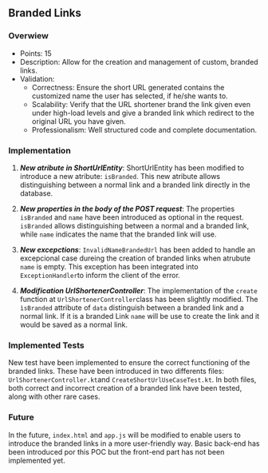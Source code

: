 ## Branded Links
### Overwiew

- Points: 15
- Description: Allow for the creation and management of custom, branded links.
- Validation:
    - Correctness: Ensure the short URL generated contains the customized name the
user has selected, if he/she wants to.
    - Scalability: Verify that the URL shortener brand the link given even under high-load levels and give a branded link which redirect to the original URL you have
given.
    - Professionalism: Well structured code and complete documentation.

### Implementation
1. ***New atribute in ShortUrlEntity***: ShortUrlEntity has been modified to introduce a new atribute: `isBranded`. This new atribute allows distinguishing between a normal link and a branded link directly in the database.

2. ***New properties in the body of the POST request***: The properties `isBranded` and `name` have been introduced as optional in the request. `isBranded` allows distinguishing between a normal and a branded link, while `name` indicates the name that the branded link will use.

3. ***New excepctions***: `InvalidNameBrandedUrl` has been added to handle an excepcional case dureing the creation of branded links when atrubute `name` is empty. This exception has been integrated into `ExceptionHandler`to inform the client of the error.

4. ***Modification UrlShortenerController***: The implementation of the `create` function at `UrlShortenerController`class has been slightly modified. The `ìsBranded` attribute of `data` distinguish between a branded link and a normal link. If it is a branded Link  `name` will be use to create the link and it would be saved as a normal link.

### Implemented Tests

New test have been implemented to ensure the correct functioning of the branded links. These have been introduced in two differents files: `UrlShortenerController.kt`and `CreateShortUrlUseCaseTest.kt`. In both files, both correct and incorrect creation of a branded link have been tested, along with other rare cases.

### Future 

In the future, `index.html` and `app.js` will be modified to enable users to introduce the branded links in a more user-friendly way. Basic back-end has been introduced por this POC but the front-end part has not been implemented yet. 


